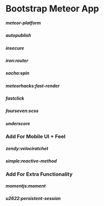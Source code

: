 # Bootstrap Meteor App
##### meteor-platform
##### autopublish
##### insecure
##### iron:router
##### sacha:spin
##### meteorhacks:fast-render
##### fastclick
##### fourseven:scss
##### underscore

### Add For Mobile UI + Feel
##### zendy:velociratchet
##### simple:reactive-method

### Add For Extra Functionality
##### momentjs:moment
##### u2622:persistent-session